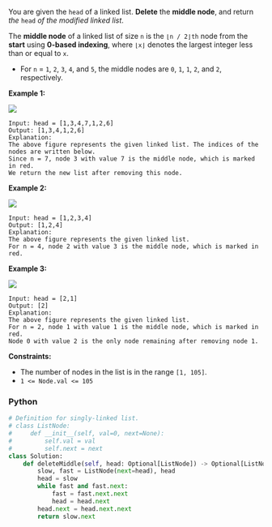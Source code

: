 You are given the  `head`  of a linked list.  **Delete**  the  **middle node**, and return  _the_  `head`  _of the modified linked list_.

The  **middle node**  of a linked list of size  `n`  is the  `⌊n / 2⌋th`  node from the  **start**  using  **0-based indexing**, where  `⌊x⌋`  denotes the largest integer less than or equal to  `x`.

-   For  `n`  =  `1`,  `2`,  `3`,  `4`, and  `5`, the middle nodes are  `0`,  `1`,  `1`,  `2`, and  `2`, respectively.

**Example 1:**

![](https://assets.leetcode.com/uploads/2021/11/16/eg1drawio.png)
```
Input: head = [1,3,4,7,1,2,6]
Output: [1,3,4,1,2,6]
Explanation:
The above figure represents the given linked list. The indices of the nodes are written below.
Since n = 7, node 3 with value 7 is the middle node, which is marked in red.
We return the new list after removing this node. 
```

**Example 2:**

![](https://assets.leetcode.com/uploads/2021/11/16/eg2drawio.png)
```
Input: head = [1,2,3,4]
Output: [1,2,4]
Explanation:
The above figure represents the given linked list.
For n = 4, node 2 with value 3 is the middle node, which is marked in red.
```

**Example 3:**

![](https://assets.leetcode.com/uploads/2021/11/16/eg3drawio.png)
```
Input: head = [2,1]
Output: [2]
Explanation:
The above figure represents the given linked list.
For n = 2, node 1 with value 1 is the middle node, which is marked in red.
Node 0 with value 2 is the only node remaining after removing node 1.
```

**Constraints:**

-   The number of nodes in the list is in the range  `[1, 105]`.
-   `1 <= Node.val <= 105`


### Python
```python
# Definition for singly-linked list.
# class ListNode:
#     def __init__(self, val=0, next=None):
#         self.val = val
#         self.next = next
class Solution:
    def deleteMiddle(self, head: Optional[ListNode]) -> Optional[ListNode]:
        slow, fast = ListNode(next=head), head
        head = slow
        while fast and fast.next:
            fast = fast.next.next
            head = head.next
        head.next = head.next.next
        return slow.next
```
